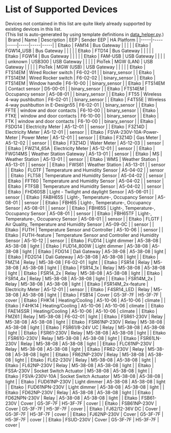 # List of Supported Devices 
Devices not contained in this list are quite likely already supported by existing devices in this list. 
<br />
(This list is auto-generated by using template definitions in [data_helper.py](https://github.com/grimmpp/enocean-device-manager/blob/main/eo_man/data/data_helper.py).) 
<br />
| Brand | Name | Description | EEP | Sender EEP | HA Platform | 
|-----|-----|-----|-----|-----|-----| 
| Eltako | FAM14 | Bus Gateway |  |  |  | 
| Eltako | FGW14_USB | Bus Gateway |  |  |  | 
| Eltako | FTD14 | Bus Gateway |  |  |  | 
| Eltako | FGW14 | Bus Gateway |  |  |  | 
| Eltako | FAM-USB | USB Gateway |  |  |  | 
| unknown | USB300 | USB Gateway |  |  |  | 
| PioTek | MGW (LAN) | USB Gateway |  |  |  | 
| PioTek | MGW (USB) | USB Gateway |  |  |  | 
| Eltako | FTS14EM | Wired Rocker switch | F6-02-01 |  | binary_sensor | 
| Eltako | FTS14EM | Wired Rocker switch | F6-02-02 |  | binary_sensor | 
| Eltako | FTS14EM | Window handle | F6-10-00 |  | binary_sensor | 
| Eltako | FTS14EM | Contact sensor | D5-00-01 |  | binary_sensor | 
| Eltako | FTS14EM | Occupancy sensor | A5-08-01 |  | binary_sensor | 
| Eltako | FT55 | Wireless 4-way pushbutton | F6-02-01 |  | binary_sensor | 
| Eltako | F4T55E | Wireless 4-way pushbutton in E-Design55 | F6-02-01 |  | binary_sensor | 
| Eltako | FFTE | window and door contacts | F6-10-00 |  | binary_sensor | 
| Eltako | FTKE | window and door contacts | F6-10-00 |  | binary_sensor | 
| Eltako | FTK | window and door contacts | F6-10-00 |  | binary_sensor | 
| Eltako | FSDG14 | Electricity Meter | A5-12-01 |  | sensor | 
| Eltako | F3Z14D | Electricity Meter | A5-12-01 |  | sensor | 
| Eltako | FSVA-230V-10A-Power-Meter | Power Meter | A5-12-01 |  | sensor | 
| Eltako | F3Z14D | Gas Meter | A5-12-02 |  | sensor | 
| Eltako | F3Z14D | Water Meter | A5-12-03 |  | sensor | 
| Eltako | FWZ14_65A | Electricity Meter | A5-12-01 |  | sensor | 
| Eltako | FWG14MS | Weather Station Gateway | A5-13-01 |  | sensor | 
| Eltako | MS | Weather Station | A5-13-01 |  | sensor | 
| Eltako | WMS | Weather Station | A5-13-01 |  | sensor | 
| Eltako | FWS61 | Weather Station | A5-13-01 |  | sensor | 
| Eltako | FLGTF | Temperature and Humidity Sensor | A5-04-02 |  | sensor | 
| Eltako | FLT58 | Temperature and Humidity Sensor | A5-04-02 |  | sensor | 
| Eltako | FFT60 | Temperature and Humidity Sensor | A5-04-02 |  | sensor | 
| Eltako | FTFSB | Temperature and Humidity Sensor | A5-04-02 |  | sensor | 
| Eltako | FHD60SB | Light - Twilight and daylight Sensor | A5-06-01 |  | sensor | 
| Eltako | FABH65S | Light-, Temperature-, Occupancy Sensor | A5-08-01 |  | sensor | 
| Eltako | FBH65 | Light-, Temperature-, Occupancy Sensor | A5-08-01 |  | sensor | 
| Eltako | FBH65S | Light-, Temperature-, Occupancy Sensor | A5-08-01 |  | sensor | 
| Eltako | FBH65TF | Light-, Temperature-, Occupancy Sensor | A5-08-01 |  | sensor | 
| Eltako | FLGTF | Air Quality, Temperature and Humidity Sensor | A5-09-0C |  | sensor | 
| Eltako | FUTH | Temperature Sensor and Controller | A5-10-06 |  | sensor | 
| Eltako | FUTH-feature | Temperature Sensor and Controller and Humidity Sensor | A5-10-12 |  | sensor | 
| Eltako | FUD14 | Light dimmer | A5-38-08 | A5-38-08 | light | 
| Eltako | FUD14_800W | Light dimmer | A5-38-08 | A5-38-08 | light | 
| Eltako | FDG14 | Dali Gateway | A5-38-08 | A5-38-08 | light | 
| Eltako | FD2G14 | Dali Gateway | A5-38-08 | A5-38-08 | light | 
| Eltako | FMZ14 | Relay | M5-38-08 | F6-02-01 | light | 
| Eltako | FSR14 | Relay | M5-38-08 | A5-38-08 | light | 
| Eltako | FSR14_1x | Relay | M5-38-08 | A5-38-08 | light | 
| Eltako | FSR14_2x | Relay | M5-38-08 | A5-38-08 | light | 
| Eltako | FSR14_4x | Relay | M5-38-08 | A5-38-08 | light | 
| Eltako | FSR14M_2x | Relay | M5-38-08 | A5-38-08 | light | 
| Eltako | FSR14M_2x-feature | Electricity Meter | A5-12-01 |  | sensor | 
| Eltako | F4SR14_LED | Relay | M5-38-08 | A5-38-08 | light | 
| Eltako | FSB14 | Cover | G5-3F-7F | H5-3F-7F | cover | 
| Eltako | FHK14 | Heating/Cooling | A5-10-06 | A5-10-06 | climate | 
| Eltako | F4HK14 | Heating/Cooling | A5-10-06 | A5-10-06 | climate | 
| Eltako | FAE14SSR | Heating/Cooling | A5-10-06 | A5-10-06 | climate | 
| Eltako | FMZ61 | Relay | M5-38-08 | F6-02-01 | light | 
| Eltako | FSR61-230V | Relay | M5-38-08 | A5-38-08 | light | 
| Eltako | FSR61NP-230V | Relay | M5-38-08 | A5-38-08 | light | 
| Eltako | FSR61/8-24V UC | Relay | M5-38-08 | A5-38-08 | light | 
| Eltako | FSR61-230V | Relay | M5-38-08 | A5-38-08 | light | 
| Eltako | FSR61G-230V | Relay | M5-38-08 | A5-38-08 | light | 
| Eltako | FSR61LN-230V | Relay | M5-38-08 | A5-38-08 | light | 
| Eltako | FLC61NP-230V | Relay | M5-38-08 | A5-38-08 | light | 
| Eltako | FR62-230V | Relay | M5-38-08 | A5-38-08 | light | 
| Eltako | FR62NP-230V | Relay | M5-38-08 | A5-38-08 | light | 
| Eltako | FL62-230V | Relay | M5-38-08 | A5-38-08 | light | 
| Eltako | FL62NP-230V | Relay | M5-38-08 | A5-38-08 | light | 
| Eltako | FSSA-230V | Socket Switch Actuator | M5-38-08 | A5-38-08 | light | 
| Eltako | FSVA-230V-10A | Socket Switch Actuator | M5-38-08 | A5-38-08 | light | 
| Eltako | FUD61NP-230V | Light dimmer | A5-38-08 | A5-38-08 | light | 
| Eltako | FUD61NPN-230V | Light dimmer | A5-38-08 | A5-38-08 | light | 
| Eltako | FD62NP-230V | Relay | A5-38-08 | A5-38-08 | light | 
| Eltako | FD62NPN-230V | Relay | A5-38-08 | A5-38-08 | light | 
| Eltako | FSB61-230V | Cover | G5-3F-7F | H5-3F-7F | cover | 
| Eltako | FSB61NP-230V | Cover | G5-3F-7F | H5-3F-7F | cover | 
| Eltako | FJ62/12-36V DC | Cover | G5-3F-7F | H5-3F-7F | cover | 
| Eltako | FJ62NP-230V | Cover | G5-3F-7F | H5-3F-7F | cover | 
| Eltako | FSUD-230V | Cover | G5-3F-7F | H5-3F-7F | cover | 
